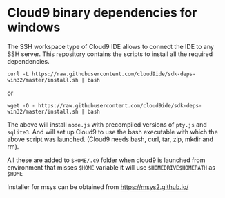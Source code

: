 Cloud9 binary dependencies for windows
====================

The SSH workspace type of Cloud9 IDE allows to connect the IDE to any SSH server.
This repository contains the scripts to install all the required dependencies.

    curl -L https://raw.githubusercontent.com/cloud9ide/sdk-deps-win32/master/install.sh | bash

or

    wget -O - https://raw.githubusercontent.com/cloud9ide/sdk-deps-win32/master/install.sh | bash

    
The above will install `node.js` with precompiled versions of `pty.js` and `sqlite3`.
And will set up Cloud9 to use the bash executable with which the above script was launched. (Cloud9 needs bash, curl, tar, zip, mkdir and rm).

All these are added to `$HOME/.c9` folder
when cloud9 is launched from environment that misses `$HOME` variable it will use 
`$HOMEDRIVE$HOMEPATH` as `$HOME`

Installer for msys can be obtained from https://msys2.github.io/
